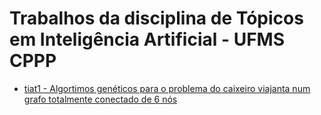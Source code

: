 # Trabalhos da disciplina de Tópicos em Inteligência Artificial - UFMS CPPP
<!-- A implementação de todas as técnicas estão na pasta tia -->
* [tiat1 - Algortimos genéticos para o problema do caixeiro viajanta num grafo totalmente conectado de 6 nós](tiat1)
